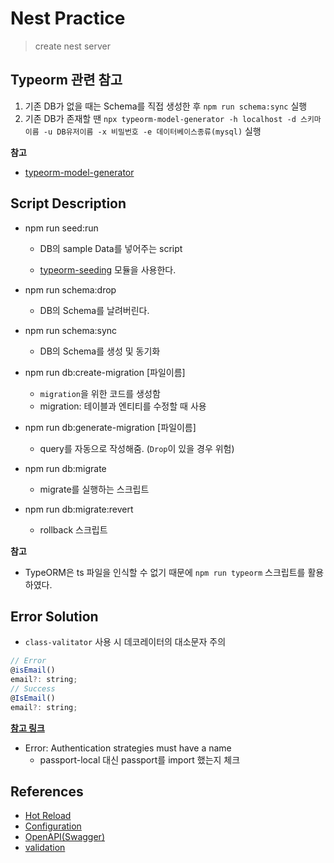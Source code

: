# Nest Practice

> create nest server

## Typeorm 관련 참고

1. 기존 DB가 없을 때는 Schema를 직접 생성한 후 `npm run schema:sync` 실행
2. 기존 DB가 존재할 땐 `npx typeorm-model-generator -h localhost -d 스키마이름 -u DB유저이름 -x 비밀번호 -e 데이터베이스종류(mysql)` 실행

**참고**

- [typeorm-model-generator](https://www.npmjs.com/package/typeorm-model-generator)

## Script Description

- npm run seed:run

  - DB의 sample Data를 넣어주는 script

  - [typeorm-seeding](https://github.com/w3tecch/typeorm-seeding) 모듈을 사용한다.

- npm run schema:drop

  - DB의 Schema를 날려버린다.

- npm run schema:sync

  - DB의 Schema를 생성 및 동기화

- npm run db:create-migration [파일이름]

  - `migration`을 위한 코드를 생성함
  - migration: 테이블과 엔티티를 수정할 때 사용

- npm run db:generate-migration [파일이름]

  - query를 자동으로 작성해줌. (`Drop`이 있을 경우 위험)

- npm run db:migrate

  - migrate를 실행하는 스크립트

- npm run db:migrate:revert

  - rollback 스크립트

**참고**

- TypeORM은 ts 파일을 인식할 수 없기 때문에 `npm run typeorm` 스크립트를 활용하였다.

## Error Solution

- `class-valitator` 사용 시 데코레이터의 대소문자 주의

```js
// Error
@isEmail()
email?: string;
// Success
@IsEmail()
email?: string;
```

**[참고 링크](https://stackoverflow.com/questions/67045344/unable-to-resolve-signature-of-property-decorator-when-called-as-an-expression)**

- Error: Authentication strategies must have a name
  - passport-local 대신 passport를 import 했는지 체크

## References

- [Hot Reload](https://docs.nestjs.com/recipes/hot-reload#hot-reload)
- [Configuration](https://docs.nestjs.com/techniques/configuration#getting-started)
- [OpenAPI(Swagger)](https://docs.nestjs.com/openapi/introduction)
- [validation](https://docs.nestjs.com/techniques/validation#transform-payload-objects)
